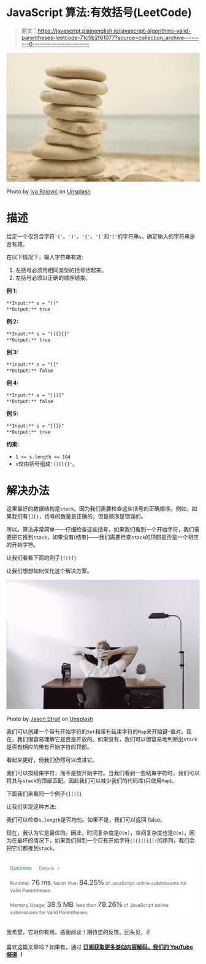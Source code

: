 # JavaScript 算法:有效括号(LeetCode)

> 原文：<https://javascript.plainenglish.io/javascript-algorithms-valid-parentheses-leetcode-71c5b2f61077?source=collection_archive---------0----------------------->

![](img/ea1f9e917a45c7061bb044083f0f2e28.png)

Photo by [Iva Rajović](https://unsplash.com/@eklektikum?utm_source=medium&utm_medium=referral) on [Unsplash](https://unsplash.com?utm_source=medium&utm_medium=referral)

# 描述

给定一个仅包含字符`'('`、`')'`、`'{'`、`'['`和`']'`的字符串`s`，确定输入的字符串是否有效。

在以下情况下，输入字符串有效:

1.  左括号必须用相同类型的括号括起来。
2.  左括号必须以正确的顺序结束。

**例 1:**

```
**Input:** s = "()"
**Output:** true
```

**例 2:**

```
**Input:** s = "()[]{}"
**Output:** true
```

**例 3:**

```
**Input:** s = "(]"
**Output:** false
```

**例 4:**

```
**Input:** s = "([)]"
**Output:** false
```

**例 5:**

```
**Input:** s = "{[]}"
**Output:** true
```

**约束:**

*   `1 <= s.length <= 104`
*   `s`仅由括号组成`'()[]{}'`。

# 解决办法

这里最好的数据结构是`stack`。因为我们需要检查这些括号的正确顺序。例如，如果我们有`{][}`，括号的数量是正确的，但是顺序是错误的。

所以。算法非常简单——仔细检查这些括号，如果我们看到一个开始字符，我们需要把它推到`stack`，如果没有(结束)——我们需要检查`stack`的顶部是否是一个相应的开始字符。

让我们看看下面的例子`{[()]}`

让我们想想如何优化这个解决方案。

![](img/c744d5b716fa9c5519db6452f94561d2.png)

Photo by [Jason Strull](https://unsplash.com/@jasonstrull?utm_source=medium&utm_medium=referral) on [Unsplash](https://unsplash.com?utm_source=medium&utm_medium=referral)

我们可以创建一个带有开始字符的`Set`和带有结束字符的`Map`来开始键-值对。现在，我们很容易理解它是否是开放的。如果没有，我们可以很容易地判断出`stack`是否有相应的带有开始字符的顶部。

看起来更好，但我们仍然可以改进它。

我们可以按结束字符，而不是按开始字符。当我们看到一些结束字符时，我们可以将其与`stack`的顶部匹配。因此我们可以减少我们的代码库(只使用`Map`)。

下面我们来看同一个例子`{[()]}`

让我们实现这种方法:

我们可以检查`s.length`是否均匀。如果不是，我们可以返回 false。

现在，我认为它是最优的。因此，时间复杂度是`O(n)`，空间复杂度也是`O(n)`，因为在最坏的情况下，如果我们得到一个只有开始字符`(({[([{{[(`的序列，我们会把它们都推到`stack`。

![](img/4bb65d94d231013962801b5567733231.png)

我希望，它对你有用。感谢阅读！期待您的反馈。回头见，✌️

喜欢这篇文章吗？如果有，通过 [**订阅获取更多类似内容解码，我们的 YouTube 频道**](https://www.youtube.com/channel/UCtipWUghju290NWcn8jhyAw?sub_confirmation=true) **！**